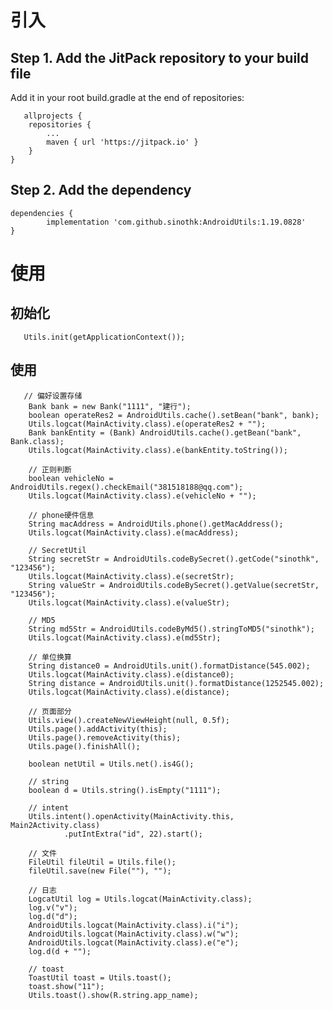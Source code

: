 
# 引入

## Step 1. Add the JitPack repository to your build file
   Add it in your root build.gradle at the end of repositories:
	
       allprojects {
		repositories {
			...
			maven { url 'https://jitpack.io' }
		}
	}

## Step 2. Add the dependency
	dependencies {
	        implementation 'com.github.sinothk:AndroidUtils:1.19.0828'
	}

# 使用
## 初始化
       Utils.init(getApplicationContext());
## 使用
       // 偏好设置存储
        Bank bank = new Bank("1111", "建行");
        boolean operateRes2 = AndroidUtils.cache().setBean("bank", bank);
        Utils.logcat(MainActivity.class).e(operateRes2 + "");
        Bank bankEntity = (Bank) AndroidUtils.cache().getBean("bank", Bank.class);
        Utils.logcat(MainActivity.class).e(bankEntity.toString());

        // 正则判断
        boolean vehicleNo = AndroidUtils.regex().checkEmail("381518188@qq.com");
        Utils.logcat(MainActivity.class).e(vehicleNo + "");

        // phone硬件信息
        String macAddress = AndroidUtils.phone().getMacAddress();
        Utils.logcat(MainActivity.class).e(macAddress);

        // SecretUtil
        String secretStr = AndroidUtils.codeBySecret().getCode("sinothk", "123456");
        Utils.logcat(MainActivity.class).e(secretStr);
        String valueStr = AndroidUtils.codeBySecret().getValue(secretStr, "123456");
        Utils.logcat(MainActivity.class).e(valueStr);

        // MD5
        String md5Str = AndroidUtils.codeByMd5().stringToMD5("sinothk");
        Utils.logcat(MainActivity.class).e(md5Str);

        // 单位换算
        String distance0 = AndroidUtils.unit().formatDistance(545.002);
        Utils.logcat(MainActivity.class).e(distance0);
        String distance = AndroidUtils.unit().formatDistance(1252545.002);
        Utils.logcat(MainActivity.class).e(distance);

        // 页面部分
        Utils.view().createNewViewHeight(null, 0.5f);
        Utils.page().addActivity(this);
        Utils.page().removeActivity(this);
        Utils.page().finishAll();

        boolean netUtil = Utils.net().is4G();

        // string
        boolean d = Utils.string().isEmpty("1111");

        // intent
        Utils.intent().openActivity(MainActivity.this, Main2Activity.class)
                .putIntExtra("id", 22).start();

        // 文件
        FileUtil fileUtil = Utils.file();
        fileUtil.save(new File(""), "");

        // 日志
        LogcatUtil log = Utils.logcat(MainActivity.class);
        log.v("v");
        log.d("d");
        AndroidUtils.logcat(MainActivity.class).i("i");
        AndroidUtils.logcat(MainActivity.class).w("w");
        AndroidUtils.logcat(MainActivity.class).e("e");
        log.d(d + "");

        // toast
        ToastUtil toast = Utils.toast();
        toast.show("11");
        Utils.toast().show(R.string.app_name);
